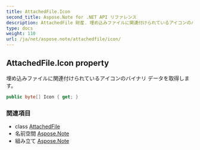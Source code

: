 ```yaml
---
title: AttachedFile.Icon
second_title: Aspose.Note for .NET API リファレンス
description: AttachedFile 財産. 埋め込みファイルに関連付けられているアイコンのバイナリ データを取得します
type: docs
weight: 110
url: /ja/net/aspose.note/attachedfile/icon/
---
```

## AttachedFile.Icon property

埋め込みファイルに関連付けられているアイコンのバイナリ データを取得します。

```csharp
public byte[] Icon { get; }
```

### 関連項目

* class [AttachedFile](../)
* 名前空間 [Aspose.Note](../../attachedfile/)
* 組み立て [Aspose.Note](../../../)


